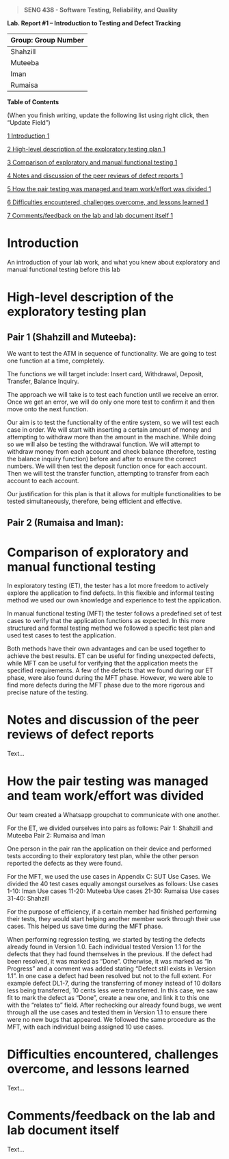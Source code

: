 >   **SENG 438 - Software Testing, Reliability, and Quality**

**Lab. Report \#1 – Introduction to Testing and Defect Tracking**

| Group: Group Number      |
|-----------------|
| Shahzill      |   
| Muteeba      |   
| Iman      |   
| Rumaisa      |   


**Table of Contents**

(When you finish writing, update the following list using right click, then
“Update Field”)

[1 Introduction	1](#_Toc439194677)

[2 High-level description of the exploratory testing plan	1](#_Toc439194678)

[3 Comparison of exploratory and manual functional testing	1](#_Toc439194679)

[4 Notes and discussion of the peer reviews of defect reports	1](#_Toc439194680)

[5 How the pair testing was managed and team work/effort was
divided	1](#_Toc439194681)

[6 Difficulties encountered, challenges overcome, and lessons
learned	1](#_Toc439194682)

[7 Comments/feedback on the lab and lab document itself	1](#_Toc439194683)

# Introduction

An introduction of your lab work, and what you knew about exploratory and manual
functional testing before this lab

# High-level description of the exploratory testing plan

## Pair 1 (Shahzill and Muteeba): 

We want to test the ATM in sequence of functionality. We are going to test one function at a time, completely. 

The functions we will target include: Insert card, Withdrawal, Deposit, Transfer, Balance Inquiry. 

The approach we will take is to test each function until we receive an error. Once we get an error, we will do only one more test to confirm it and then move onto the next function.

Our aim is to test the functionality of the entire system, so we will test each case in order. We will start with inserting a certain amount of money and attempting to withdraw more than the amount in the machine. While doing so we will also be testing the withdrawal function. We will attempt to withdraw money from each account and check balance (therefore, testing the balance inquiry function) before and after to ensure the correct numbers. We will then test the deposit function once for each account. Then we will test the transfer function, attempting to transfer from each account to each account. 

Our justification for this plan is that it allows for multiple functionalities to be tested simultaneously, therefore, being efficient and effective. 

## Pair 2 (Rumaisa and Iman): 

# Comparison of exploratory and manual functional testing

In exploratory testing (ET), the tester has a lot more freedom to actively explore the application to find defects. In this flexible and informal testing method we used our own knowledge and experience to test the application. 

In manual functional testing (MFT) the tester follows a predefined set of test cases to verify that the application functions as expected. In this more structured and formal testing method we followed a specific test plan and used test cases to test the application.

Both methods have their own advantages and can be used together to achieve the best results. ET can be useful for finding unexpected defects, while MFT can be useful for verifying that the application meets the specified requirements. A few of the defects that we found during our ET phase, were also found during the MFT phase. However, we were able to find more defects during the MFT phase due to the more rigorous and precise nature of the testing.


# Notes and discussion of the peer reviews of defect reports

Text…

# How the pair testing was managed and team work/effort was divided 

Our team created a Whatsapp groupchat to communicate with one another. 

For the ET, we divided ourselves into pairs as follows:
Pair 1: Shahzill and Muteeba 
Pair 2: Rumaisa and Iman

One person in the pair ran the application on their device and performed tests according to their exploratory test plan, while the other person reported the defects as they were found.

For the MFT, we used the use cases in Appendix C: SUT Use Cases. We divided the 40 test cases equally amongst ourselves as follows:
Use cases 1-10: Iman
Use cases 11-20: Muteeba
Use cases 21-30: Rumaisa
Use cases 31-40: Shahzill

For the purpose of efficiency, if a certain member had finished performing their tests, they would start helping another member work through their use cases. This helped us save time during the MFT phase. 

When performing regression testing, we started by testing the defects already found in Version 1.0. Each individual tested Version 1.1 for the defects that they had found themselves in the previous. If the defect had been resolved, it was marked as “Done”. Otherwise, it was marked as “In Progress” and a comment was added stating “Defect still exists in Version 1.1”. In one case a defect had been resolved but not to the full extent. For example defect DL1-7, during the transferring of money instead of 10 dollars less being transferred, 10 cents less were transferred. In this case, we saw fit to mark the defect as “Done”, create a new one, and link it to this one with the “relates to” field. After rechecking our already found bugs, we went through all the use cases and tested them in Version 1.1 to ensure there were no new bugs that appeared. We followed the same procedure as the MFT, with each individual being assigned 10 use cases. 


# Difficulties encountered, challenges overcome, and lessons learned

Text…

# Comments/feedback on the lab and lab document itself

Text…
